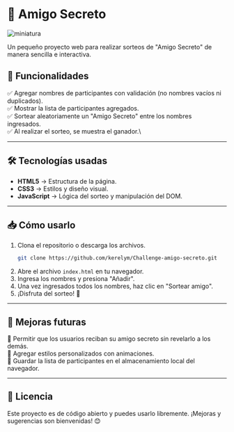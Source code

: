 # 🎁 Amigo Secreto

![miniatura](https://github.com/user-attachments/assets/62999b89-a31e-4443-bf0f-f2cf48a112b2)

Un pequeño proyecto web para realizar sorteos de "Amigo Secreto" de manera sencilla e interactiva.

## 🌟 Funcionalidades

✅ Agregar nombres de participantes con validación (no nombres vacíos ni duplicados).\
✅ Mostrar la lista de participantes agregados.\
✅ Sortear aleatoriamente un "Amigo Secreto" entre los nombres ingresados.\
✅ Al realizar el sorteo, se muestra el ganador.\

---

## 🛠️ Tecnologías usadas

- **HTML5** → Estructura de la página.
- **CSS3** → Estilos y diseño visual.
- **JavaScript** → Lógica del sorteo y manipulación del DOM.

---

## 📥 Cómo usarlo

1. Clona el repositorio o descarga los archivos.
   ```bash
   git clone https://github.com/kerelym/Challenge-amigo-secreto.git
   ```
2. Abre el archivo `index.html` en tu navegador.
3. Ingresa los nombres y presiona "Añadir".
4. Una vez ingresados todos los nombres, haz clic en "Sortear amigo".
5. ¡Disfruta del sorteo! 🎉

---

## 📌 Mejoras futuras

🔹 Permitir que los usuarios reciban su amigo secreto sin revelarlo a los demás.\
🔹 Agregar estilos personalizados con animaciones.\
🔹 Guardar la lista de participantes en el almacenamiento local del navegador.

---

## 📜 Licencia

Este proyecto es de código abierto y puedes usarlo libremente. ¡Mejoras y sugerencias son bienvenidas! 😊

